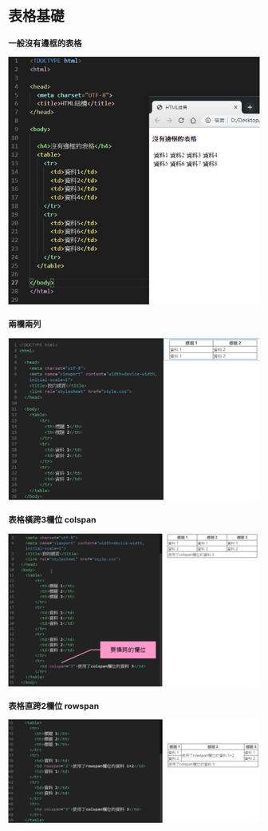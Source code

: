# 表格基礎

### 一般沒有邊框的表格

![](../../.gitbook/assets/image%20%2847%29.png)

### 兩欄兩列

![](../../.gitbook/assets/image%20%2897%29.png)

### 表格橫跨3欄位 colspan

![](../../.gitbook/assets/image%20%2887%29.png)

### 表格直跨2欄位 rowspan

![](../../.gitbook/assets/image%20%2893%29.png)

